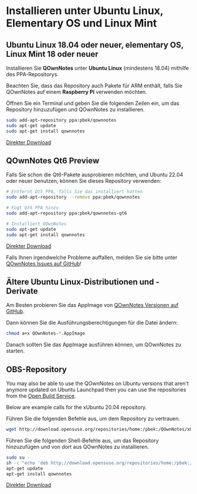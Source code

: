 # Installieren unter Ubuntu Linux, Elementary OS und Linux Mint

## Ubuntu Linux 18.04 oder neuer, elementary OS, Linux Mint 18 oder neuer

Installieren Sie **QOwnNotes** unter **Ubuntu Linux** (mindestens 18.04) mithilfe des PPA-Repositorys.

Beachten Sie, dass das Repository auch Pakete für ARM enthält, falls Sie QOwnNotes auf einem **Raspberry Pi** verwenden möchten.

Öffnen Sie ein Terminal und geben Sie die folgenden Zeilen ein, um das Repository hinzuzufügen und QOwnNotes zu installieren.

```bash
sudo add-apt-repository ppa:pbek/qownnotes
sudo apt-get update
sudo apt-get install qownnotes
```

[Direkter Download](https://launchpad.net/~pbek/+archive/ubuntu/qownnotes/+packages)

## QOwnNotes Qt6 Preview

Falls Sie schon die Qt6-Pakete ausprobieren möchten, und Ubuntu 22.04 oder neuer benutzen, können Sie dieses Repository verwenden:

```bash
# Entfernt Qt5 PPA, falls Sie das installiert hatten
sudo add-apt-repository --remove ppa:pbek/qownnotes

# Fügt Qt6 PPA hinzu
sudo add-apt-repository ppa:pbek/qownnotes-qt6

# Installiert QOwnNotes
sudo apt-get update
sudo apt-get install qownnotes
```

[Direkter Download](https://launchpad.net/~pbek/+archive/ubuntu/qownnotes-qt6/+packages)

Falls Ihnen irgendwelche Probleme auffallen, melden Sie sie bitte unter [QOwnNotes Issues auf GitHub](https://github.com/pbek/QOwnNotes/issues)!

## Ältere Ubuntu Linux-Distributionen und -Derivate

Am Besten probieren Sie das AppImage von [QOwnNotes Versionen auf GitHub](https://github.com/pbek/QOwnNotes/releases).

Dann können Sie die Ausführungsberechtigungen für die Datei ändern:

```bash
chmod a+x QOwnNotes-*.AppImage
```

Danach sollten Sie das AppImage ausführen können, um QOwnNotes zu starten.

## OBS-Repository

You may also be able to use the QOwnNotes on Ubuntu versions that aren't anymore updated on Ubuntu Launchpad then you can use the repositories from the [Open Build Service](https://build.opensuse.org/package/show/home:pbek:QOwnNotes/desktop).

Below are example calls for the xUbuntu 20.04 repository.

Führen Sie die folgenden Befehle aus, um dem Repository zu vertrauen.

```bash
wget http://download.opensuse.org/repositories/home:/pbek:/QOwnNotes/xUbuntu_20.04/Release.key -O - | sudo apt-key add -
```

Führen Sie die folgenden Shell-Befehle aus, um das Repository hinzuzufügen und von dort aus QOwnNotes zu installieren.

```bash
sudo su -
sh -c "echo 'deb http://download.opensuse.org/repositories/home:/pbek:/QOwnNotes/xUbuntu_20.04/ /' >> /etc/apt/sources.list.d/qownnotes.list"
apt-get update
apt-get install qownnotes
```

[Direkter Download](https://download.opensuse.org/repositories/home:/pbek:/QOwnNotes/xUbuntu_20.04)
